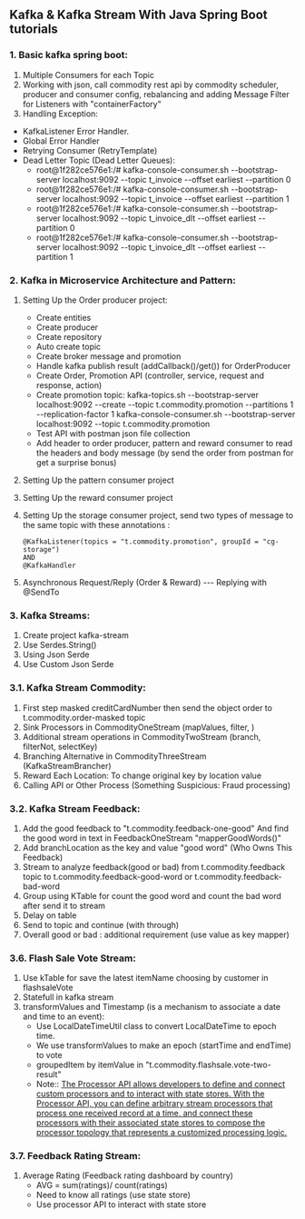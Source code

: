 ## Kafka & Kafka Stream With Java Spring Boot tutorials
### 1. Basic kafka spring boot:
1. Multiple Consumers for each Topic
2.  Working with json, call commodity rest api by commodity scheduler, producer and consumer config, rebalancing and adding Message Filter for Listeners with "containerFactory"
3. Handling Exception:
  * KafkaListener Error Handler.
  * Global Error Handler
  * Retrying Consumer (RetryTemplate)
  * Dead Letter Topic (Dead Letter Queues):
     - root@1f282ce576e1:/# kafka-console-consumer.sh --bootstrap-server localhost:9092 --topic t_invoice --offset earliest --partition 0
     - root@1f282ce576e1:/# kafka-console-consumer.sh --bootstrap-server localhost:9092 --topic t_invoice --offset earliest --partition 1
     - root@1f282ce576e1:/# kafka-console-consumer.sh --bootstrap-server localhost:9092 --topic t_invoice_dlt --offset earliest --partition 0
     - root@1f282ce576e1:/# kafka-console-consumer.sh --bootstrap-server localhost:9092 --topic t_invoice_dlt --offset earliest --partition 1
### 2. Kafka in Microservice Architecture and Pattern:
1. Setting Up the Order producer project:
    * Create entities
    * Create producer
    * Create repository
    * Auto create topic
    * Create broker message and promotion
    * Handle kafka publish result (addCallback()/get()) for OrderProducer
    * Create Order, Promotion API (controller, service, request and response, action)
    * Create promotion topic:
         kafka-topics.sh --bootstrap-server localhost:9092 --create --topic t.commodity.promotion --partitions 1 --replication-factor 1
         kafka-console-consumer.sh --bootstrap-server localhost:9092 --topic t.commodity.promotion
    * Test API with postman json file collection
    * Add header to order producer, pattern and reward consumer to read the headers and body message (by send the order from postman for get a surprise bonus)
   
2. Setting Up the pattern consumer project
3. Setting Up the reward consumer project
4. Setting Up the storage consumer project, send two types of message to the same topic with these annotations :
    ```
    @KafkaListener(topics = "t.commodity.promotion", groupId = "cg-storage")
    AND
    @KafkaHandler
    ```
5. Asynchronous Request/Reply (Order & Reward) --- Replying with @SendTo
### 3. Kafka Streams:
1. Create project kafka-stream
2. Use Serdes.String()
3. Using Json Serde
4. Use Custom Json Serde

### 3.1. Kafka Stream Commodity:
1. First step masked creditCardNumber then send the object order to t.commodity.order-masked topic
2. Sink Processors in CommodityOneStream (mapValues, filter, )
3. Additional stream operations in CommodityTwoStream (branch, filterNot, selectKey)
4. Branching Alternative in CommodityThreeStream (KafkaStreamBrancher)
5. Reward Each Location: To change original key by location value
6. Calling API or Other Process (Something Suspicious: Fraud processing)

### 3.2. Kafka Stream Feedback:  
1. Add the good feedback to "t.commodity.feedback-one-good" And find the good word in text in FeedbackOneStream "mapperGoodWords()"
2. Add branchLocation as the key and value "good word" (Who Owns This Feedback)
3. Stream to analyze feedback(good or bad) from t.commodity.feedback topic to t.commodity.feedback-good-word or t.commodity.feedback-bad-word
4. Group using KTable for count the good word and count the bad word after send it to stream
5. Delay on table
6. Send to topic and continue (with through)
7. Overall good or bad : additional requirement (use value as key mapper)

### 3.6. Flash Sale Vote Stream:
1. Use kTable for save the latest itemName choosing by customer in flashsaleVote
2. Statefull in kafka stream
3. transformValues and Timestamp (is a mechanism to associate a date and time to an event):
   * Use LocalDateTimeUtil class to convert LocalDateTime to epoch time.
   * We use transformValues to make an epoch (startTime and endTime) to vote 
   * groupedItem by itemValue in "t.commodity.flashsale.vote-two-result"
   - Note:: [The Processor API allows developers to define and connect custom processors and to interact with 
   state stores. With the Processor API, you can define arbitrary stream processors that 
   process one received record at a time, and connect these processors with their associated
   state stores to compose the processor topology that represents a customized processing logic.](https://docs.confluent.io/platform/current/streams/developer-guide/processor-api.html#kstreams-processor-api)

### 3.7. Feedback Rating Stream:
1. Average Rating (Feedback rating dashboard by country)
   * AVG = sum(ratings)/ count(ratings)
   * Need to know all ratings (use state store)
   * Use processor API to interact with state store